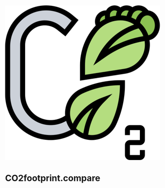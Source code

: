 ![alt text](https://raw.githubusercontent.com/sriram-km/co2footprint.compare/main/images/logo.png)
# CO2footprint.compare



